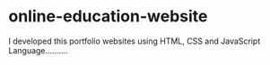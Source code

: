# online-education-website
I developed this portfolio websites using HTML, CSS and JavaScript Language..........
